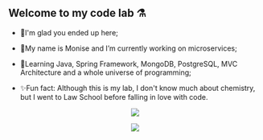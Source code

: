 ## Welcome to my code lab ⚗

* 🧪I'm glad you ended up here;

* 🔬My name is Monise and I’m currently working on microservices;

* 🧫Learning Java, Spring Framework, MongoDB, PostgreSQL, MVC Architecture and a whole universe of programming;

* ✨Fun fact: Although this is my lab, I don't know much about chemistry, but I went to Law School before falling in love with code.

<p align="center">
  <a href="https://www.linkedin.com/in/monisevolinger">
     <img src="https://img.shields.io/badge/Monise%20Volinger-0077B5?style=flat&logo=linkedin&logoColor=white" />
  </a>
</p>

<p align="center">
  <a href="#">
      <img src="https://komarev.com/ghpvc/?username=mvolinger&color=blue&style=flat&label=Views" />
   </a>
</p>

<!--
**mvolinger/mvolinger** is a ✨ _special_ ✨ repository because its `README.md` (this file) appears on your GitHub profile.
